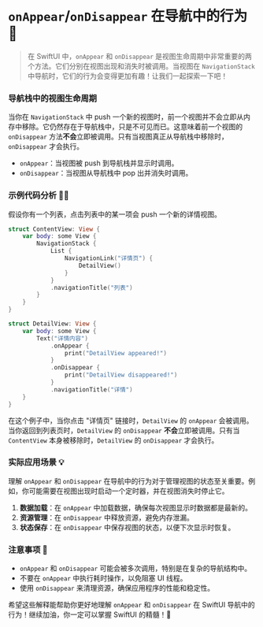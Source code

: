 ﻿# `onAppear`/`onDisappear` 在导航中的行为 🚀

> 在 SwiftUI 中，`onAppear` 和 `onDisappear` 是视图生命周期中非常重要的两个方法。它们分别在视图出现和消失时被调用。当视图在 `NavigationStack` 中导航时，它们的行为会变得更加有趣！让我们一起探索一下吧！

### 导航栈中的视图生命周期

当你在 `NavigationStack` 中 push 一个新的视图时，前一个视图并不会立即从内存中移除。它仍然存在于导航栈中，只是不可见而已。这意味着前一个视图的 `onDisappear` 方法**不会**立即被调用。只有当视图真正从导航栈中移除时，`onDisappear` 才会执行。

*   `onAppear`：当视图被 push 到导航栈并显示时调用。
*   `onDisappear`：当视图从导航栈中 pop 出并消失时调用。

### 示例代码分析 👨‍💻

假设你有一个列表，点击列表中的某一项会 push 一个新的详情视图。

```swift
struct ContentView: View {
    var body: some View {
        NavigationStack {
            List {
                NavigationLink("详情页") {
                    DetailView()
                }
            }
            .navigationTitle("列表")
        }
    }
}

struct DetailView: View {
    var body: some View {
        Text("详情内容")
            .onAppear {
                print("DetailView appeared!")
            }
            .onDisappear {
                print("DetailView disappeared!")
            }
            .navigationTitle("详情")
    }
}
```

在这个例子中，当你点击 "详情页" 链接时，`DetailView` 的 `onAppear` 会被调用。当你返回到列表页时，`DetailView` 的 `onDisappear` **不会**立即被调用。只有当 `ContentView` 本身被移除时，`DetailView` 的 `onDisappear` 才会执行。

### 实际应用场景 💡

理解 `onAppear` 和 `onDisappear` 在导航中的行为对于管理视图的状态至关重要。例如，你可能需要在视图出现时启动一个定时器，并在视图消失时停止它。

1.  **数据加载**：在 `onAppear` 中加载数据，确保每次视图显示时数据都是最新的。
2.  **资源管理**：在 `onDisappear` 中释放资源，避免内存泄漏。
3.  **状态保存**：在 `onDisappear` 中保存视图的状态，以便下次显示时恢复。

### 注意事项 🤔

*   `onAppear` 和 `onDisappear` 可能会被多次调用，特别是在复杂的导航结构中。
*   不要在 `onAppear` 中执行耗时操作，以免阻塞 UI 线程。
*   使用 `onDisappear` 来清理资源，确保应用程序的性能和稳定性。

希望这些解释能帮助你更好地理解 `onAppear` 和 `onDisappear` 在 SwiftUI 导航中的行为！继续加油，你一定可以掌握 SwiftUI 的精髓！💪


